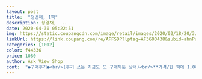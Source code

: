```yaml
---
layout: post 
title:  "청경채, 1팩" 
description: 청경채,  ..
date: 2020-04-30 05:22:51 
img: https://static.coupangcdn.com/image/retail/images/2020/02/18/20/3/48c03284-f70d-45a7-a9bb-a408b2ef799a.jpg 
linkUrl: https://link.coupang.com/re/AFFSDP?lptag=AF3600438&subid=ahnPublicAsk&pageKey=1275161625&itemId=2281101851&vendorItemId=70278223699&traceid=V0-113-4e96c8f1a2f6e3b2 
categories: [1012] 
color: f44336 
price: 1080 
author: Ask View Shop 
cont:  "●구매후기●<br/>(후기 쓰는 지금도 또 구매해둔 상태)<br/>**가격/한 팩에 1,080원<br/>**구입일자/2020년5월1일 새벽에 구입하고 당일 점심에 배송받았어요.<br/><br/>1/4로 세로로 길게 자른 청경채를 넣고 살짝 볶아주고 굴소스로 간을 맞춰줘요.<br/><br/>그렇게 쿠팡프레시를 둘러보며 여러가지 채소를 장바구니에 담다가 청경채가 눈에 띄어 2팩을 구매하게 되었어요.<br/><br/>둘째날인 어제는 청경채와 숙주,칵테일새우에 홍고추 썰어놓고 굴소스로 볶아주니 첫날보다 더 맛있었어요.<br/><br/>등* 버전으로 끓여보려고 미나리도 사뒀답니다<br/>맛있으면 레시피 공유하러 또 올게요<br/>새우를 볶아줘요.<br/> 새우가 잘 익으면<br/>새우에 있는 간을 생각해서 간은 싱겁게 해주세요.<br/><br/>샤브샤브를 참 좋아라 하는데요~ 요즘 코로나로 집밥 해먹는 날들이 많아지면서 특히나 꽂힌게 샤브샤브예요<br/>샤브샤브에 청경채가 안 들어갈 수 없어 주문했어요<br/>숙주도 넣으면 좋아요!<br/>시중 마트보다 비싼것도 있지만 전반적으로 가격 무난하고 신선도도 좋아서 종종 애용하고 있네요~<br/>신랑이 샤브샤브 너무 좋아해서 또 해먹으려고 구매해뒀어요<br/>신선도 최고.<br/><br/>아보카도유를 두르고 마늘과 양파로 향을 낸 다음<br/>양도 적당하고 애매하게 남으면 보관해두기도 애매한데 저에겐 딱 좋은데다 엄청 싱싱해요! 그래서 더더 좋아요<br/>역시나 완전 신선<br/>유명한 중국집에서 2<br/> -3만원에 파는 청경채 볶음 요리가 완성입니다.<br/><br/>이번에 같이 구매한 당근,숙주,양파,쪽파,고추,버섯등 하나같이 전부 싱싱해서 기분이 좋더라구요^^<br/>저는 평소 청경채를 좋아하지 않아서 먹질 않았는데 요즘 무슨생각이 들었는지 채소를 신경써서 많이 먹어야겠다 싶었어요.<br/><br/>저만의 팁✨<br/>처음 구매하고 너무 감동해서 이번엔 두팩 주문... <br/><br/>첫날은 곰곰불고기 먹고나서 거의 다먹고 자작하게 남은거에 찬밥이랑 청경채,숙주를 굴소스로 볶았는데 의외로 맛있더라구요.<br/><br/>청경채 늘 딱 요만큼 시키면 4덩어리 들어있는데 2인가구가 샤브샤브 한 끼로 먹기에 딱인 양이에요<br/>청경채 싫어하던 제가 맛있다고 느끼고 좋아하게 될줄은 몰랐네요ㅎ.<br/>ㅎ<br/>청경채굴소스새우볶음 만들어보았어요.<br/><br/>쿠팡프레시는 전반적으로 채소들이 신선하고 좋은것 같아요.<br/><br/>크기는 너무 크지 않고 적당해서 좋았고 신선도도 아주 훌륭했어요.<br/><br/>한 팩에 5개가 들어있으며 무게는 312그람정도 나가네요.<br/><br/>향도 좋고 은근 샤브샤브용 차돌이랑 잘 어우러져요<br/>후추 뿌리면 끝!<br/>" 
---
```

